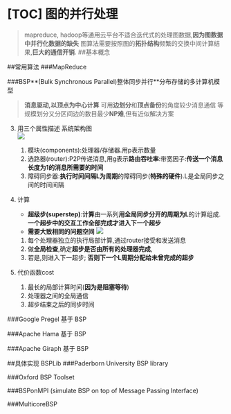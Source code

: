 [TOC]
图的并行处理
===
> mapreduce, hadoop等通用云平台不适合迭代式的处理图数据,**因为图数据中并行化数据的缺失**
> 图算法需要按照图的**拓扑结构**频繁的交换中间计算结果,**巨大的通信开销**.
##基本概念

##常用算法
###MapReduce

###BSP**(Bulk Synchronous Parallel)整体同步并行**分布存储的多计算机模型
> **消息驱动,以顶点为中心计算**
> 可用**边划分**和**顶点备份**的角度较少消息通信
> 等规模划分又分区间边的数目最少**NP难**,但有近似解决方案

3. 用三个属性描述
    系统架构图<br>![](http://i.imgur.com/eXGDGkq.jpg)
    1. 模块(components):处理器/存储器.用p表示数量
    2. 选路器(router):P2P传递消息,用g表示**路由吞吐率**:带宽因子:**传送一个消息长度为1的消息所需要的时间**
    3. 障碍同步器:**执行时间间隔L为周期**的障碍同步(**特殊的硬件**).L是全局同步之间的时间间隔
4. 计算
    - **超级步(superstep)**:**计算**由一系列**用全局同步分开的周期为L**的计算组成.**一个超步中的交互工作全部完成才进入下一个超步**
    - **需要大致相同的问题空间**
    ![](http://i.imgur.com/dQXIF8n.gif)

    1. 每个处理器独立的执行局部计算,通过router接受和发送消息
    2. 做**全局检查**,确定**超步是否由所有的处理器完成**,
    3. 若是,则进入下一超步; **否则下一个L周期分配给未曾完成的超步**
5. 代价函数cost
    1. 最长的局部计算时间(**因为是阻塞等待**)
    2. 处理器之间的全局通信
    3. 超步结束之后的同步时间

###Google Pregel 基于 BSP

###Apache Hama 基于 BSP

###Apache Giraph 基于 BSP

##具体实现 BSPLib
###Paderborn University BSP library

###Oxford BSP Toolset

###BSPonMPI (simulate BSP on top of Message Passing Interface)

###MulticoreBSP
